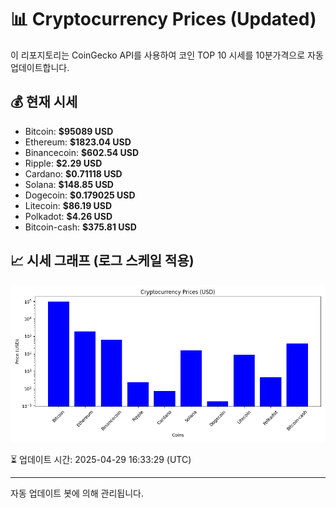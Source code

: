 
# 📊 Cryptocurrency Prices (Updated)

이 리포지토리는 CoinGecko API를 사용하여 코인 TOP 10 시세를 10분가격으로 자동 업데이트합니다.

## 💰 현재 시세
- Bitcoin: **$95089 USD**
- Ethereum: **$1823.04 USD**
- Binancecoin: **$602.54 USD**
- Ripple: **$2.29 USD**
- Cardano: **$0.71118 USD**
- Solana: **$148.85 USD**
- Dogecoin: **$0.179025 USD**
- Litecoin: **$86.19 USD**
- Polkadot: **$4.26 USD**
- Bitcoin-cash: **$375.81 USD**

## 📈 시세 그래프 (로그 스케일 적용)
![Crypto Prices](crypto_prices.png)

⏳ 업데이트 시간: 2025-04-29 16:33:29 (UTC)

---
자동 업데이트 봇에 의해 관리됩니다.
